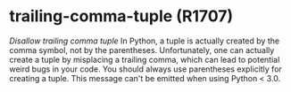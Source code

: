 # trailing-comma-tuple (R1707)
*Disallow trailing comma tuple* In Python, a tuple is actually created
by the comma symbol, not by the parentheses. Unfortunately, one can
actually create a tuple by misplacing a trailing comma, which can lead
to potential weird bugs in your code. You should always use parentheses
explicitly for creating a tuple. This message can't be emitted when
using Python \< 3.0.
